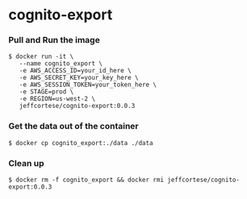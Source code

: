 # cognito-export

### Pull and Run the image
```shell
$ docker run -it \
   --name cognito_export \
   -e AWS_ACCESS_ID=your_id_here \
   -e AWS_SECRET_KEY=your_key_here \
   -e AWS_SESSION_TOKEN=your_token_here \
   -e STAGE=prod \
   -e REGION=us-west-2 \
   jeffcortese/cognito-export:0.0.3
```

### Get the data out of the container
```shell
$ docker cp cognito_export:./data ./data
```

### Clean up
```shell
$ docker rm -f cognito_export && docker rmi jeffcortese/cognito-export:0.0.3
```
